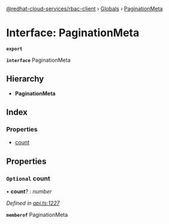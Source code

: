 [@redhat-cloud-services/rbac-client](../README.md) › [Globals](../globals.md) › [PaginationMeta](paginationmeta.md)

# Interface: PaginationMeta

**`export`** 

**`interface`** PaginationMeta

## Hierarchy

* **PaginationMeta**

## Index

### Properties

* [count](paginationmeta.md#optional-count)

## Properties

### `Optional` count

• **count**? : *number*

*Defined in [api.ts:1227](https://github.com/RedHatInsights/javascript-clients/blob/master/packages/rbac/api.ts#L1227)*

**`memberof`** PaginationMeta
